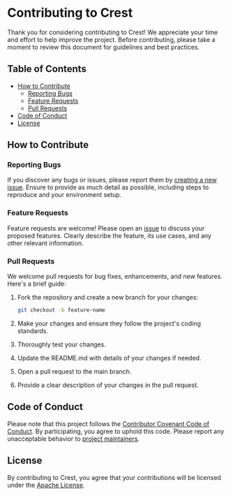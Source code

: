 # Contributing to Crest

Thank you for considering contributing to Crest! We appreciate your time and effort to help improve the project. Before contributing, please take a moment to review this document for guidelines and best practices.

## Table of Contents

- [How to Contribute](#how-to-contribute)
  - [Reporting Bugs](#reporting-bugs)
  - [Feature Requests](#feature-requests)
  - [Pull Requests](#pull-requests)
- [Code of Conduct](#code-of-conduct)
- [License](#license)

## How to Contribute

### Reporting Bugs

If you discover any bugs or issues, please report them by [creating a new issue](https://github.com/Goshen-DAO/crest/issues). Ensure to provide as much detail as possible, including steps to reproduce and your environment setup.

### Feature Requests

Feature requests are welcome! Please open an [issue](https://github.com/Goshen-DAO/crest/issues) to discuss your proposed features. Clearly describe the feature, its use cases, and any other relevant information.

### Pull Requests

We welcome pull requests for bug fixes, enhancements, and new features. Here's a brief guide:

1. Fork the repository and create a new branch for your changes:

   ```bash
   git checkout -b feature-name
   ```
2. Make your changes and ensure they follow the project's coding standards.

3. Thoroughly test your changes.

4. Update the README.md with details of your changes if needed.

5. Open a pull request to the main branch.

6. Provide a clear description of your changes in the pull request.

## Code of Conduct

Please note that this project follows the [Contributor Covenant Code of Conduct](/CODE_OF_CONDUCT.md). By participating, you agree to uphold this code. Please report any unacceptable behavior to [project maintainers](/MAINTAINERS.md).

## License

By contributing to Crest, you agree that your contributions will be licensed under the [Apache License](/LICENSE.md).
